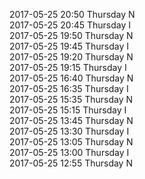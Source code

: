 2017-05-25 20:50 Thursday  N  
2017-05-25 20:45 Thursday  I  
2017-05-25 19:50 Thursday  N  
2017-05-25 19:45 Thursday  I  
2017-05-25 19:20 Thursday  N  
2017-05-25 19:15 Thursday  I  
2017-05-25 16:40 Thursday  N  
2017-05-25 16:35 Thursday  I  
2017-05-25 15:35 Thursday  N  
2017-05-25 15:15 Thursday  I  
2017-05-25 13:45 Thursday  N  
2017-05-25 13:30 Thursday  I  
2017-05-25 13:05 Thursday  N  
2017-05-25 13:00 Thursday  I  
2017-05-25 12:55 Thursday  N  
